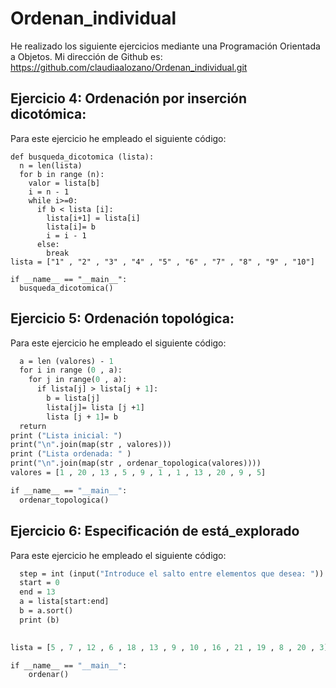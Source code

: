 # Ordenan_individual
He realizado los siguiente ejercicios mediante una Programación Orientada a Objetos.
Mi dirección de Github es: https://github.com/claudiaalozano/Ordenan_individual.git

## Ejercicio 4: Ordenación por inserción dicotómica:
Para este ejercicio he empleado el siguiente código:

```b = import random from randin(0,10)
def busqueda_dicotomica (lista):
  n = len(lista)
  for b in range (n):
    valor = lista[b]
    i = n - 1
    while i>=0:
      if b < lista [i]:
        lista[i+1] = lista[i]
        lista[i]= b
        i = i - 1
      else:
        break
lista = ["1" , "2" , "3" , "4" , "5" , "6" , "7" , "8" , "9" , "10"]

if __name__ == "__main__":
  busqueda_dicotomica()
```


## Ejercicio 5: Ordenación topológica:
Para este ejercicio he empleado el siguiente código:

```def ordenar_topologica (lista):
  a = len (valores) - 1
  for i in range (0 , a):
    for j in range(0 , a):
      if lista[j] > lista[j + 1]:
        b = lista[j]
        lista[j]= lista [j +1]
        lista [j + 1]= b
  return
print ("Lista inicial: ")
print("\n".join(map(str , valores)))
print ("Lista ordenada: " )
print("\n".join(map(str , ordenar_topologica(valores))))
valores = [1 , 20 , 13 , 5 , 9 , 1 , 1 , 13 , 20 , 9 , 5]

if __name__ == "__main__":
  ordenar_topologica()
```



## Ejercicio 6: Especificación de está_explorado
Para este ejercicio he empleado el siguiente código:

```def ordenar(a,b):
  step = int (input("Introduce el salto entre elementos que desea: "))
  start = 0
  end = 13
  a = lista[start:end]
  b = a.sort()
  print (b)
  

lista = [5 , 7 , 12 , 6 , 18 , 13 , 9 , 10 , 16 , 21 , 19 , 8 , 20 , 3]

if __name__ == "__main__":
    ordenar()
```
